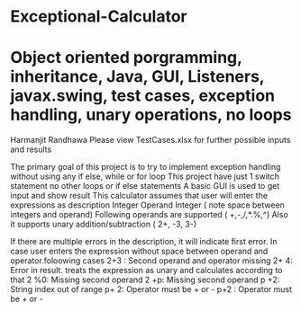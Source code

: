 # Exceptional-Calculator
# Object oriented porgramming, inheritance, Java, GUI, Listeners, javax.swing, test cases, exception handling, unary operations, no loops
Harmanjit Randhawa 
Please view TestCases.xlsx for further possible inputs and results

The primary goal of this project is to try to implement exception handling without using any if else, while or for loop 
This project have just 1 switch statement no other loops or if else statements
A basic GUI is used to get input and show result
This calculator assumes that user will enter the expressions as description
Integer Operand Integer ( note space between integers and operand)
Following operands are supported ( +,-,/,*.%,^)
Also it supports unary addition/subtraction ( 2+, -3, 3-)

If there are multiple errors in the description, it will indicate first error.
In case user enters the expression without space between operand and operator.foloowing cases 
2+3 : Second operand and operator missing
2+ 4: Error in result. treats the expression as unary and calculates according to that
2 %0: Missing second operand 
2 +p: Missing second operand 
p +2: String index out of range 
p+ 2: Operator must be + or - 
p+2 : Operator must be + or - 
